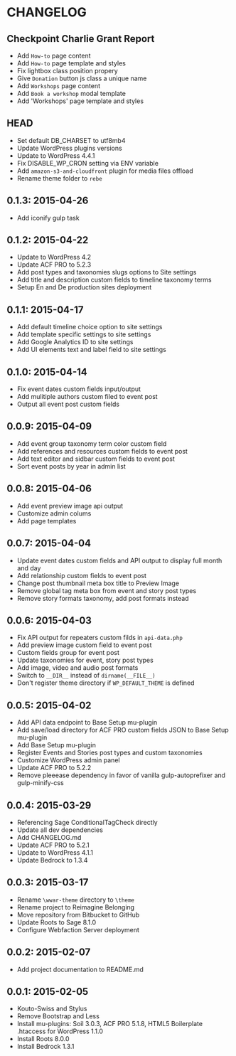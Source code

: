 # CHANGELOG

##  Checkpoint Charlie Grant Report

-   Add `How-to` page content
-   Add `How-to` page template and styles
-   Fix lightbox class position propery
-   Give `Donation` button js class a unique name
-   Add `Workshops` page content
-   Add `Book a workshop` modal template
-   Add 'Workshops' page template and styles

## HEAD

-   Set default DB_CHARSET to utf8mb4
-   Update WordPress plugins versions
-   Update to WordPress 4.4.1
-   Fix DISABLE_WP_CRON setting via ENV variable
-   Add `amazon-s3-and-cloudfront` plugin for media files offload
-   Rename theme folder to `rebe`

## 0.1.3: 2015-04-26

-   Add iconify gulp task

## 0.1.2: 2015-04-22

-   Update to WordPress 4.2
-   Update ACF PRO to 5.2.3
-   Add post types and taxonomies slugs options to Site settings
-   Add title and description custom fields to timeline taxonomy terms
-   Setup En and De production sites deployment

## 0.1.1: 2015-04-17

-   Add default timeline choice option to site settings
-   Add template specific settings to site settings
-   Add Google Analytics ID to site settings
-   Add UI elements text and label field to site settings

## 0.1.0: 2015-04-14

-   Fix event dates custom fields input/output
-   Add mulitiple authors custom filed to event post
-   Output all event post custom fields

## 0.0.9: 2015-04-09

-   Add event group taxonomy term color custom field
-   Add references and resources custom fields to event post
-   Add text editor and sidbar custom fields to event post
-   Sort event posts by year in admin list

## 0.0.8: 2015-04-06

-   Add event preview image api output
-   Customize admin colums
-   Add page templates

## 0.0.7: 2015-04-04

-   Update event dates custom fields and API output to display full month and day
-   Add relationship custom fields to event post
-   Change post thumbnail meta box title to Preview Image
-   Remove global tag meta box from event and story post types
-   Remove story formats taxonomy, add post formats instead

## 0.0.6: 2015-04-03

-   Fix API output for repeaters custom filds in `api-data.php`
-   Add preview image custom field to event post
-   Custom fields group for event post
-   Update taxonomies for event, story post types
-   Add image, video and audio post formats
-   Switch to `__DIR__` instead of `dirname(__FILE__)`
-   Don't register theme directory if `WP_DEFAULT_THEME` is defined

## 0.0.5: 2015-04-02

-   Add API data endpoint to Base Setup mu-plugin
-   Add save/load directory for ACF PRO custom fields JSON to Base Setup mu-plugin
-   Add Base Setup mu-plugin
-   Register Events and Stories post types and custom taxonomies
-   Customize WordPress admin panel
-   Update ACF PRO to 5.2.2
-   Remove pleeease dependency in favor of vanilla gulp-autoprefixer and gulp-minify-css

## 0.0.4: 2015-03-29

-   Referencing Sage ConditionalTagCheck directly
-   Update all dev dependencies
-   Add CHANGELOG.md
-   Update ACF PRO to 5.2.1
-   Update to WordPress 4.1.1
-   Update Bedrock to 1.3.4

## 0.0.3: 2015-03-17

-   Rename `\wwar-theme` directory to `\theme`
-   Rename project to Reimagine Belonging
-   Move repository from Bitbucket to GitHub
-   Update Roots to Sage 8.1.0
-   Configure Webfaction Server deployment

## 0.0.2: 2015-02-07

-   Add project documentation to README.md

## 0.0.1: 2015-02-05

-   Kouto-Swiss and Stylus
-   Remove Bootstrap and Less
-   Install mu-plugins: Soil 3.0.3, ACF PRO 5.1.8, HTML5 Boilerplate .htaccess for WordPress 1.1.0
-   Install Roots 8.0.0
-   Install Bedrock 1.3.1

